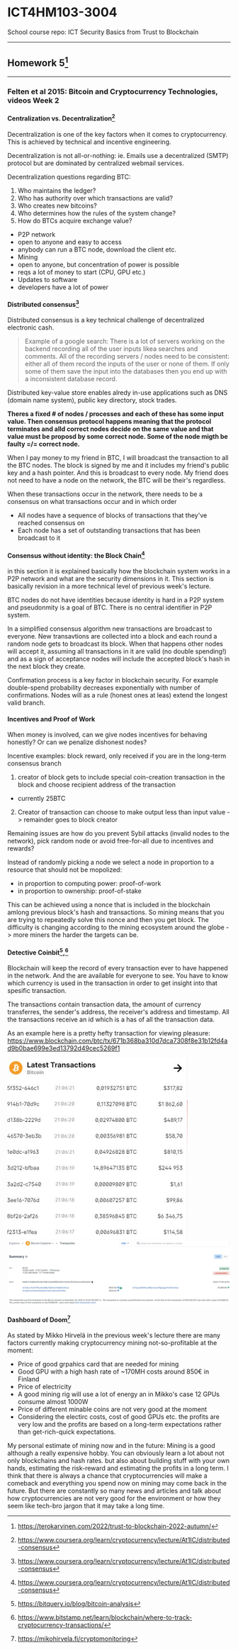 # ICT4HM103-3004
School course repo: ICT Security Basics from Trust to Blockchain


***
## Homework 5[^tero]
***



### Felten et al 2015: Bitcoin and Cryptocurrency Technologies, videos Week 2

#### Centralization vs. Decentralization[^coursera]

Decentralization is one of the key factors when it comes to cryptocurrency. This is achieved by technical and incentive engineering.

Decentralization is not all-or-nothing: ie. Emails use a decentralized (SMTP) protocol but are dominated by centralized webmail services.

Decentralization questions regarding BTC:
1. Who maintains the ledger?
2. Who has authority over which transactions are valid?
3. Who creates new bitcoins?
4. Who determines how the rules of the system change?
5. How do BTCs acquire exchange value?

- P2P network
 - open to anyone and easy to access
 - anybody can run a BTC node, download the client etc.
- Mining
 - open to anyone, but concentration of power is possible
 - reqs a lot of money to start (CPU, GPU etc.)
- Updates to software
 - developers have a lot of power

#### Distributed consensus[^coursera]

Distributed consensus is a key technical challenge of decentralized electronic cash.

> Example of a google search: There is a lot of servers working on the backend recording all of the user inputs likea searches and comments. All of the recording servers / nodes need to be consistent: either all of them record the inputs of the user or none of them. If only some of them save the input into the databases then you end up with a inconsistent database record.

Distributed key-value store enables alredy in-use applications such as DNS (domain name system), public key directory, stock trades.

**Theres a fixed # of nodes / processes and each of these has some input value. Then consensus protocol happens meaning that the protocol terminates and alld correct nodes decide on the same value and that value must be proposd by some correct node. Some of the node migth be faulty =/= correct node.**

When I pay money to my friend in BTC, I will broadcast the transaction to all the BTC nodes. 
The block is signed by me and it includes my friend's public key and a hash pointer. And this is broadcast to every node. My friend does not need to have a node on the network, the BTC will be their's regardless.

When these transactions occur in the network, there needs to be a consensus on what transactions occur and in which order
- All nodes have a sequence of blocks of transactions that they've reached consensus on
- Each node has a set of outstanding transactions that has been broadcast to it

#### Consensus without identity: the Block Chain[^coursera]

in this section it is explained basically how the blockchain system works in a P2P network and what are the security dimensions in it. This section is basically revision in a more technical level of previous week's lecture.

BTC nodes do not have identities because identity is hard in a P2P system and pseudonmity is a goal of BTC. There is no central identifier in P2P system. 

In a simplified consensus algorithm new transactions are broadcast to everyone. New transavtions are collected into a block and each round a random node gets to broadcast its block. When that happens other nodes will accept it, assuming all transactions in it are valid (no double spending!) and as a sign of acceptance nodes will include the accepted block's hash in the next block they create.

Confirmation process is a key factor in blockchain security. For example double-spend probability decreases exponentially with number of confirmations. Nodes will as a rule (honest ones at leas) extend the longest valid branch.

#### Incentives and Proof of Work

When money is involved, can we give nodes incentives for behaving honestly? Or can we penalize dishonest nodes?

Incentive examples: block reward, only received if you are in the long-term consensus branch
1. creator of block gets to include special coin-creation transaction in the block and choose recipient address of the transaction
 - currently 25BTC
2. Creator of transaction can choose to make output less than input value -> remainder goes to block creator

Remaining issues are how do you prevent Sybil attacks (invalid nodes to the network), pick random node or avoid free-for-all due to incentives and rewards?

Instead of randomly picking a node we select a node in proportion to a resource that should not be mopolized:
- in proportion to computing power: proof-of-work
- in proportion to ownership: proof-of-stake

This can be achieved using a nonce  that is included in the blockchain amlong previous block's hash and transactions. So mining means that you are trying to repeatedly solve this nonce and then you get block. The difficulty is changing according to the mining ecosystem around the globe -> more miners the harder the targets can be.

#### Detective Coinbit[^bitquery],[^bitstamp]

Blockchain will keep the record of every transaction ever to have happened in the network. And the are available for everyone to see. You have to know which currency is used in the transaction in order to get insight into that spesific transaction.

The transactions contain transaction data, the amount of currency transferres, the sender's address, the receiver's address and timestamp. All the transactions receive an id which is a has of all the transaction data.

As an example here is a pretty hefty transaction for viewing pleasure: https://www.blockchain.com/btc/tx/671b368ba310d7dca7308f8e31b12fd4ad9b0bae699e3ed13792d49cec5269f1 

![Exchange](./pics/exchange.JPG)
![Exchange2](./pics/exchange2.JPG)

#### Dashboard of Doom[^dashboard]

As stated by Mikko Hirvelä in the previous week's lecture there are many factors currently making cryptocurrency mining not-so-profitable at the moment:
- Price of good grpahics card that are needed for mining
 - Good GPU with a high hash rate of ~170MH costs around 850€ in Finland
- Price of electricity
 - A good mining rig will use a lot of energy an in Mikko's case 12 GPUs consume almost 1000W
- Price of different minable coins are not very good at the moment
 - Considering the electirc costs, cost of good GPUs etc. the profits are very low and the profits are based on a long-term expectations rather than get-rich-quick expectations.

 My personal estimate of mining now and in the future:
 Mining is a good although a really expensive hobby. You can obviously learn a lot about not only blockchains and hash rates. but also about building stuff with your own hands, estimating the risk-reward and estimating the profits in a long term. I think that there is always a chance that cryptocurrencies will make a comeback and everything you spend now on mining may come back in the future. But there are constantly so many news and articles and talk about how cryptocurrencies are not very good for the environment or how they seem like tech-bro jargon that it may take a long time. 


[^tero]: https://terokarvinen.com/2022/trust-to-blockchain-2022-autumn/
[^coursera]: https://www.coursera.org/learn/cryptocurrency/lecture/At1IC/distributed-consensus
[^bitquery]: https://bitquery.io/blog/bitcoin-analysis
[^bitstamp]: https://www.bitstamp.net/learn/blockchain/where-to-track-cryptocurrency-transactions/
[^dashboard]: https://mikohirvela.fi/cryptomonitoring